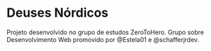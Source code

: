 # Deuses Nórdicos

Projeto desenvolvido no grupo de estudos ZeroToHero.
Grupo sobre Desenvolvimento Web promovido por @Estela01 e @schafferjrdev.
